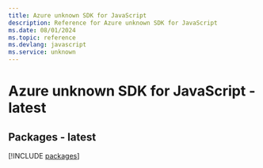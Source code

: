 ```yaml
---
title: Azure unknown SDK for JavaScript
description: Reference for Azure unknown SDK for JavaScript
ms.date: 08/01/2024
ms.topic: reference
ms.devlang: javascript
ms.service: unknown
---
```

# Azure unknown SDK for JavaScript - latest
## Packages - latest
[!INCLUDE [packages](unknown-index.md)]